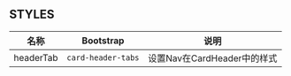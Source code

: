 ## STYLES

| 名称 | Bootstrap | 说明 |
| --- | --- | --- |
| headerTab | `card-header-tabs` | 设置Nav在CardHeader中的样式 |
